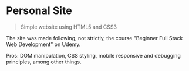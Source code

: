 # Personal Site
> Simple website using HTML5 and CSS3

The site was made following, not strictly, the course "Beginner Full Stack Web Development" on Udemy.

Pros: DOM manipulation, CSS styling, mobile responsive and debugging principles, among other things.
